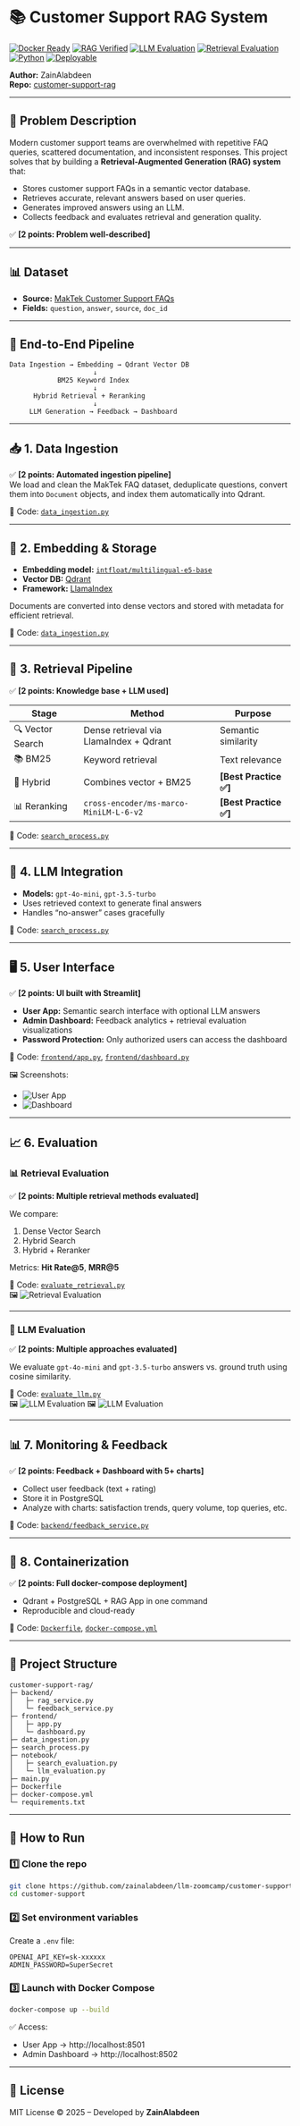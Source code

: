 # 📚 Customer Support RAG System

[![Docker Ready](https://img.shields.io/badge/Docker-Ready-blue.svg)]()
[![RAG Verified](https://img.shields.io/badge/RAG-Verified-success.svg)]()
[![LLM Evaluation](https://img.shields.io/badge/LLM-Evaluation-green.svg)]()
[![Retrieval Evaluation](https://img.shields.io/badge/Retrieval-Evaluation-orange.svg)]()
[![Python](https://img.shields.io/badge/Python-3.11+-blue.svg)]()
[![Deployable](https://img.shields.io/badge/Cloud-Deployable-lightgrey.svg)]()

**Author:** ZainAlabdeen  
**Repo:** [customer-support-rag](https://github.com/zainalabdeen/llm-zoomcamp/customer-support)

---

## 🧠 Problem Description

Modern customer support teams are overwhelmed with repetitive FAQ queries, scattered documentation, and inconsistent responses. This project solves that by building a **Retrieval-Augmented Generation (RAG) system** that:

- Stores customer support FAQs in a semantic vector database.
- Retrieves accurate, relevant answers based on user queries.
- Generates improved answers using an LLM.
- Collects feedback and evaluates retrieval and generation quality.

✅ **[2 points: Problem well-described]**

---

## 📊 Dataset

- **Source:** [MakTek Customer Support FAQs](https://huggingface.co/datasets/MakTek/Customer_support_faqs_dataset)
- **Fields:** `question`, `answer`, `source`, `doc_id`

---

## 🔁 End-to-End Pipeline

```
Data Ingestion → Embedding → Qdrant Vector DB
                     ↓
            BM25 Keyword Index
                     ↓
      Hybrid Retrieval + Reranking
                     ↓
     LLM Generation → Feedback → Dashboard
```

---

## 📥 1. Data Ingestion

✅ **[2 points: Automated ingestion pipeline]**  
We load and clean the MakTek FAQ dataset, deduplicate questions, convert them into `Document` objects, and index them automatically into Qdrant.

📁 Code: [`data_ingestion.py`](./data_ingestion.py)

---

## 🧠 2. Embedding & Storage

- **Embedding model:** [`intfloat/multilingual-e5-base`](https://huggingface.co/intfloat/multilingual-e5-base)
- **Vector DB:** [Qdrant](https://qdrant.tech/)
- **Framework:** [LlamaIndex](https://github.com/run-llama/llama_index)

Documents are converted into dense vectors and stored with metadata for efficient retrieval.

📁 Code: [`data_ingestion.py`](./data_ingestion.py)

---

## 🔎 3. Retrieval Pipeline

✅ **[2 points: Knowledge base + LLM used]**  

| Stage | Method | Purpose |
|-------|--------|---------|
| 🔍 Vector Search | Dense retrieval via LlamaIndex + Qdrant | Semantic similarity |
| 📚 BM25 | Keyword retrieval | Text relevance |
| 🧠 Hybrid | Combines vector + BM25 | **[Best Practice ✅]** |
| 📊 Reranking | `cross-encoder/ms-marco-MiniLM-L-6-v2` | **[Best Practice ✅]** |

📁 Code: [`search_process.py`](./search_process.py)

---

## 🤖 4. LLM Integration

- **Models:** `gpt-4o-mini`, `gpt-3.5-turbo`
- Uses retrieved context to generate final answers
- Handles “no-answer” cases gracefully

📁 Code: [`search_process.py`](./search_process.py)

---

## 🖥️ 5. User Interface

✅ **[2 points: UI built with Streamlit]**  

- **User App:** Semantic search interface with optional LLM answers  
- **Admin Dashboard:** Feedback analytics + retrieval evaluation visualizations  
- **Password Protection:** Only authorized users can access the dashboard  

📁 Code: [`frontend/app.py`](./frontend/app.py), [`frontend/dashboard.py`](./frontend/dashboard.py)

🖼️ Screenshots:  
- ![User App](./images/app1.png)  
- ![Dashboard](./images/app2.png)

---

## 📈 6. Evaluation

### 📊 Retrieval Evaluation

✅ **[2 points: Multiple retrieval methods evaluated]**  

We compare:

1. Dense Vector Search  
2. Hybrid Search  
3. Hybrid + Reranker  

Metrics: **Hit Rate@5**, **MRR@5**

📁 Code: [`evaluate_retrieval.py`](./evaluate_retrieval.py)  
🖼️ ![Retrieval Evaluation](./images/search_evaluation.png)

---

### 🤖 LLM Evaluation

✅ **[2 points: Multiple approaches evaluated]**  

We evaluate `gpt-4o-mini` and `gpt-3.5-turbo` answers vs. ground truth using cosine similarity.

📁 Code: [`evaluate_llm.py`](./evaluate_llm.py)  
🖼️ ![LLM Evaluation](./images/rag_evaluation.png)
🖼️ ![LLM Evaluation](./images/rag_evaluation2.png)

---

## 📊 7. Monitoring & Feedback

✅ **[2 points: Feedback + Dashboard with 5+ charts]**  

- Collect user feedback (text + rating)
- Store it in PostgreSQL
- Analyze with charts: satisfaction trends, query volume, top queries, etc.

📁 Code: [`backend/feedback_service.py`](./backend/feedback_service.py)

---

## 🐳 8. Containerization

✅ **[2 points: Full docker-compose deployment]**  

- Qdrant + PostgreSQL + RAG App in one command
- Reproducible and cloud-ready

📁 Code: [`Dockerfile`](./Dockerfile), [`docker-compose.yml`](./docker-compose.yml)

---

## 📁 Project Structure

```
customer-support-rag/
├─ backend/
│   ├─ rag_service.py
│   └─ feedback_service.py
├─ frontend/
│   ├─ app.py
│   └─ dashboard.py
├─ data_ingestion.py
├─ search_process.py
├─ notebook/
│   ├─ search_evaluation.py
│   └─ llm_evaluation.py
├─ main.py
├─ Dockerfile
├─ docker-compose.yml
└─ requirements.txt
```

---

## 🧪 How to Run

### 1️⃣ Clone the repo
```bash
git clone https://github.com/zainalabdeen/llm-zoomcamp/customer-support.git
cd customer-support
```

### 2️⃣ Set environment variables
Create a `.env` file:

```
OPENAI_API_KEY=sk-xxxxxx
ADMIN_PASSWORD=SuperSecret
```

### 3️⃣ Launch with Docker Compose
```bash
docker-compose up --build
```

✅ Access:  
- User App → http://localhost:8501  
- Admin Dashboard → http://localhost:8502

---

## 📜 License

MIT License © 2025 – Developed by **ZainAlabdeen**  

